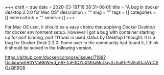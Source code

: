 +++ 
draft = true
date = 2020-03-16T16:38:31+08:00
title = "A bug in docker desktop 2.2.0 for Mac OS"
description = ""
slug = "" 
tags = []
categories = []
externalLink = ""
series = []
+++

For Mac OS user, it should be a easy choice that applying Docker Desktop for docker environment setup. However I got a bug with container starting up for port binding, port 111 was in used status by Desktop I thought. It is a bug for Docker Desk 2.2.0. Some user in the community had found it, I think it should be solved in the following version.

https://github.com/docker/compose/issues/7188?fbclid=IwAR0YVaB6Werd_eRETqF0QYu0M9aMoDayILrAuKhP5l3ulGJoVpCSGzQFRG8